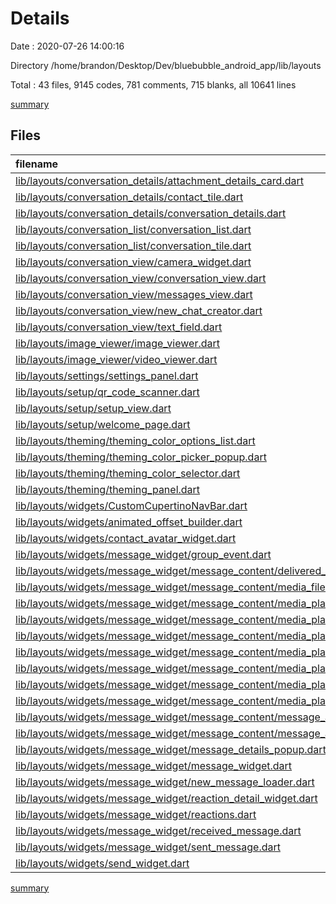 # Details

Date : 2020-07-26 14:00:16

Directory /home/brandon/Desktop/Dev/bluebubble_android_app/lib/layouts

Total : 43 files,  9145 codes, 781 comments, 715 blanks, all 10641 lines

[summary](results.md)

## Files
| filename | language | code | comment | blank | total |
| :--- | :--- | ---: | ---: | ---: | ---: |
| [lib/layouts/conversation_details/attachment_details_card.dart](/lib/layouts/conversation_details/attachment_details_card.dart) | Dart | 198 | 10 | 11 | 219 |
| [lib/layouts/conversation_details/contact_tile.dart](/lib/layouts/conversation_details/contact_tile.dart) | Dart | 158 | 0 | 11 | 169 |
| [lib/layouts/conversation_details/conversation_details.dart](/lib/layouts/conversation_details/conversation_details.dart) | Dart | 316 | 3 | 16 | 335 |
| [lib/layouts/conversation_list/conversation_list.dart](/lib/layouts/conversation_list/conversation_list.dart) | Dart | 286 | 4 | 15 | 305 |
| [lib/layouts/conversation_list/conversation_tile.dart](/lib/layouts/conversation_list/conversation_tile.dart) | Dart | 237 | 1 | 14 | 252 |
| [lib/layouts/conversation_view/camera_widget.dart](/lib/layouts/conversation_view/camera_widget.dart) | Dart | 95 | 0 | 11 | 106 |
| [lib/layouts/conversation_view/conversation_view.dart](/lib/layouts/conversation_view/conversation_view.dart) | Dart | 159 | 10 | 16 | 185 |
| [lib/layouts/conversation_view/messages_view.dart](/lib/layouts/conversation_view/messages_view.dart) | Dart | 232 | 3 | 13 | 248 |
| [lib/layouts/conversation_view/new_chat_creator.dart](/lib/layouts/conversation_view/new_chat_creator.dart) | Dart | 537 | 13 | 19 | 569 |
| [lib/layouts/conversation_view/text_field.dart](/lib/layouts/conversation_view/text_field.dart) | Dart | 491 | 7 | 14 | 512 |
| [lib/layouts/image_viewer/image_viewer.dart](/lib/layouts/image_viewer/image_viewer.dart) | Dart | 120 | 1 | 8 | 129 |
| [lib/layouts/image_viewer/video_viewer.dart](/lib/layouts/image_viewer/video_viewer.dart) | Dart | 183 | 1 | 12 | 196 |
| [lib/layouts/settings/settings_panel.dart](/lib/layouts/settings/settings_panel.dart) | Dart | 442 | 15 | 31 | 488 |
| [lib/layouts/setup/qr_code_scanner.dart](/lib/layouts/setup/qr_code_scanner.dart) | Dart | 35 | 0 | 7 | 42 |
| [lib/layouts/setup/setup_view.dart](/lib/layouts/setup/setup_view.dart) | Dart | 400 | 3 | 15 | 418 |
| [lib/layouts/setup/welcome_page.dart](/lib/layouts/setup/welcome_page.dart) | Dart | 121 | 1 | 15 | 137 |
| [lib/layouts/theming/theming_color_options_list.dart](/lib/layouts/theming/theming_color_options_list.dart) | Dart | 100 | 0 | 4 | 104 |
| [lib/layouts/theming/theming_color_picker_popup.dart](/lib/layouts/theming/theming_color_picker_popup.dart) | Dart | 46 | 0 | 6 | 52 |
| [lib/layouts/theming/theming_color_selector.dart](/lib/layouts/theming/theming_color_selector.dart) | Dart | 135 | 0 | 6 | 141 |
| [lib/layouts/theming/theming_panel.dart](/lib/layouts/theming/theming_panel.dart) | Dart | 64 | 0 | 7 | 71 |
| [lib/layouts/widgets/CustomCupertinoNavBar.dart](/lib/layouts/widgets/CustomCupertinoNavBar.dart) | Dart | 1,629 | 527 | 232 | 2,388 |
| [lib/layouts/widgets/animated_offset_builder.dart](/lib/layouts/widgets/animated_offset_builder.dart) | Dart | 110 | 40 | 23 | 173 |
| [lib/layouts/widgets/contact_avatar_widget.dart](/lib/layouts/widgets/contact_avatar_widget.dart) | Dart | 42 | 0 | 4 | 46 |
| [lib/layouts/widgets/message_widget/group_event.dart](/lib/layouts/widgets/message_widget/group_event.dart) | Dart | 86 | 0 | 5 | 91 |
| [lib/layouts/widgets/message_widget/message_content/delivered_receipt.dart](/lib/layouts/widgets/message_widget/message_content/delivered_receipt.dart) | Dart | 75 | 0 | 8 | 83 |
| [lib/layouts/widgets/message_widget/message_content/media_file.dart](/lib/layouts/widgets/message_widget/message_content/media_file.dart) | Dart | 60 | 0 | 6 | 66 |
| [lib/layouts/widgets/message_widget/message_content/media_players/audio_player_widget.dart](/lib/layouts/widgets/message_widget/message_content/media_players/audio_player_widget.dart) | Dart | 95 | 42 | 10 | 147 |
| [lib/layouts/widgets/message_widget/message_content/media_players/contact_widget.dart](/lib/layouts/widgets/message_widget/message_content/media_players/contact_widget.dart) | Dart | 97 | 0 | 8 | 105 |
| [lib/layouts/widgets/message_widget/message_content/media_players/image_widget.dart](/lib/layouts/widgets/message_widget/message_content/media_players/image_widget.dart) | Dart | 61 | 0 | 6 | 67 |
| [lib/layouts/widgets/message_widget/message_content/media_players/location_widget.dart](/lib/layouts/widgets/message_widget/message_content/media_players/location_widget.dart) | Dart | 70 | 0 | 6 | 76 |
| [lib/layouts/widgets/message_widget/message_content/media_players/regular_file_opener.dart](/lib/layouts/widgets/message_widget/message_content/media_players/regular_file_opener.dart) | Dart | 53 | 0 | 5 | 58 |
| [lib/layouts/widgets/message_widget/message_content/media_players/url_preview_widget.dart](/lib/layouts/widgets/message_widget/message_content/media_players/url_preview_widget.dart) | Dart | 165 | 5 | 12 | 182 |
| [lib/layouts/widgets/message_widget/message_content/media_players/video_widget.dart](/lib/layouts/widgets/message_widget/message_content/media_players/video_widget.dart) | Dart | 140 | 2 | 8 | 150 |
| [lib/layouts/widgets/message_widget/message_content/message_attachment.dart](/lib/layouts/widgets/message_widget/message_content/message_attachment.dart) | Dart | 252 | 32 | 16 | 300 |
| [lib/layouts/widgets/message_widget/message_content/message_attachments.dart](/lib/layouts/widgets/message_widget/message_content/message_attachments.dart) | Dart | 173 | 6 | 18 | 197 |
| [lib/layouts/widgets/message_widget/message_details_popup.dart](/lib/layouts/widgets/message_widget/message_details_popup.dart) | Dart | 353 | 2 | 9 | 364 |
| [lib/layouts/widgets/message_widget/message_widget.dart](/lib/layouts/widgets/message_widget/message_widget.dart) | Dart | 157 | 2 | 11 | 170 |
| [lib/layouts/widgets/message_widget/new_message_loader.dart](/lib/layouts/widgets/message_widget/new_message_loader.dart) | Dart | 51 | 0 | 5 | 56 |
| [lib/layouts/widgets/message_widget/reaction_detail_widget.dart](/lib/layouts/widgets/message_widget/reaction_detail_widget.dart) | Dart | 90 | 0 | 8 | 98 |
| [lib/layouts/widgets/message_widget/reactions.dart](/lib/layouts/widgets/message_widget/reactions.dart) | Dart | 96 | 6 | 9 | 111 |
| [lib/layouts/widgets/message_widget/received_message.dart](/lib/layouts/widgets/message_widget/received_message.dart) | Dart | 292 | 13 | 17 | 322 |
| [lib/layouts/widgets/message_widget/sent_message.dart](/lib/layouts/widgets/message_widget/sent_message.dart) | Dart | 452 | 26 | 22 | 500 |
| [lib/layouts/widgets/send_widget.dart](/lib/layouts/widgets/send_widget.dart) | Dart | 191 | 6 | 16 | 213 |

[summary](results.md)